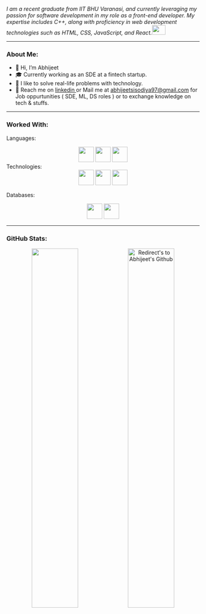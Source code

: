 <p>
 <i>
    I am a recent graduate from IIT BHU Varanasi, and currently leveraging my passion for software development in my role as a front-end developer. My expertise includes C++, along with proficiency in web development technologies such as HTML, CSS, JavaScript, and React.<img src="https://raw.githubusercontent.com/TheDudeThatCode/TheDudeThatCode/master/Assets/Developer.gif" width=35 height=25>
 </i>
</p>


---



### About Me:
- 👋 Hi, I’m Abhijeet
- 🎓 Currently working as an SDE at a fintech startup.
- 👨‍ I like to solve real-life problems with technology.
- 📧 Reach me on <a href="https://www.linkedin.com/in/abhi0077/"> linkedin </a> or Mail me at <a href="abhijeetsisodiya97@gmail.com"> abhijeetsisodiya97@gmail.com </a> for Job oppurtunities ( SDE, ML, DS roles ) or to exchange knowledge on tech & stuffs.


---

### Worked With:
Languages:
<div align="center">
<code><img height="40" src="https://img.shields.io/badge/c++-%2300599C.svg?&style=for-the-badge&logo=c%2B%2B&logoColor=white" /></code>
<code><img height="40" src="https://img.shields.io/badge/javascript-%2320232a.svg?&style=for-the-badge&logo=javascript&logoColor=%23F7DF1E" /></code>
<code><img height="40" src="https://avatars.githubusercontent.com/u/1525981?s=280&v=4" /></code>
 
</div>
Technologies:
<div align="center">
<code><img height="40" src="https://img.shields.io/badge/node.js-%234ea94b.svg?&style=for-the-badge&logo=node.js&logoColor=white" /></code>
<code><img height="40" src="https://img.shields.io/badge/react-%2320232a.svg?&style=for-the-badge&logo=react&logoColor=%2361DAFB" /></code>
<code><img height="40" src="https://img.shields.io/badge/git-%2320232a.svg?&style=for-the-badge&logo=git&logoColor=ff4d4d" /></code>
 
</div>
 
Databases:
 
<div align="center">
 
<code><img height="40" src="https://img.shields.io/badge/mysql-%2300f.svg?&style=for-the-badge&logo=mysql&logoColor=white&color=ff4d4d" /></code>
<code><img height="40" src="https://img.shields.io/badge/MongoDB-%234ea94b.svg?&style=for-the-badge&logo=mongodb&logoColor=white" /></code>
 
</div>
<!---
Pranjal-bisht/Pranjal-bisht is a ✨ special ✨ repository because its `README.md` (this file) appears on your GitHub profile.
You can click the Preview link to take a look at your changes.
--->
<!-- ![Pranjal's GitHub stats](https://github-readme-stats.vercel.app/api?username=Pranjal-bisht&show_icons=true&theme=radical&count_private=true)
<br />
<!-- <br />
[![Top Langs](https://github-readme-stats.vercel.app/api/top-langs/?username=Pranjal-bisht&layout=compact)](https://github.com/anuraghazra/github-readme-stats) -->


---
### GitHub Stats:
<p align="centre">
 
<div align = "center">

<a href="https://github.com/abhi00999" title="Redirect's to Abhijeet's Github">
<img width="49%" src="https://github-readme-stats.vercel.app/api?username=abhi00999&show_icons=true&theme=radical&count_private=true" /></a>

<a href="https://github.com/abhi00999">
<img width="49%" title="Redirect's to Abhijeet's Github" src="https://github-readme-streak-stats.herokuapp.com/?user=abhi00999&theme=radical" /></a>

</div>
